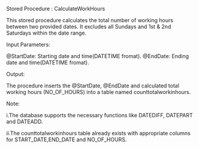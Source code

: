 Stored Procedure : CalculateWorkHours

This stored procedure calculates the total number of working hours between two 
provided dates. It excludes all Sundays and 1st & 2nd Saturdays within the date 
range.

Input Parameters:

@StartDate: Starting date and time(DATETIME fromat).
@EndDate: Ending date and time(DATETIME fromat).


Output:

The procedure inserts the @StartDate, @EndDate and calculated total working hours
(NO_OF_HOURS) into a table named counttotalworkinhours.

Note:

i.The database supports the necessary functions like DATEDIFF, DATEPART and DATEADD.

ii.The counttotalworkinhours table already exists with appropriate columns for
   START_DATE,END_DATE and NO_OF_HOURS.

